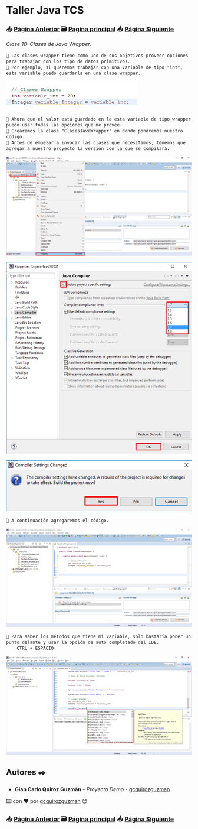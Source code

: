 # Taller Java TCS
### 📥 [Página Anterior](https://github.com/gcquirozguzman/java-tcs-202001/tree/TDDB100001) 🗃️ [Página principal](https://github.com/gcquirozguzman/java-tcs-202001) 📤 [Página Siguiente](https://github.com/gcquirozguzman/java-tcs-202001/tree/PR00100001)

_Clase 10: Clases de Java Wrapper._

```
📢 Las clases wrapper tiene como uno de sus objetivos proveer opciones para trabajar con los tipo de datos primitivos.
📢 Por ejemplo, si queremos trabajar con una variable de tipo "int", esta variable puedo guardarla en una clase wrapper.
```
![Error: imagen no ha sido cargada](https://github.com/gcquirozguzman/java-tcs-202001/blob/master/imagenes/CDJW100001_1.png)

```
📢 Ahora que el valor está guardado en la esta variable de tipo wrapper puedo usar todas las opciones que me provee.
📢 Crearemos la clase "ClasesJavaWrapper" en donde pondremos nuestro código.
📢 Antes de empezar a invocar las clases que necesitamos, tenemos que agregar a nuestro proyecto la versión con la que se compilará.
```

![Error: imagen no ha sido cargada](https://github.com/gcquirozguzman/java-tcs-202001/blob/master/imagenes/CDJW100001_3.png)

![Error: imagen no ha sido cargada](https://github.com/gcquirozguzman/java-tcs-202001/blob/master/imagenes/CDJW100001_4.png)

![Error: imagen no ha sido cargada](https://github.com/gcquirozguzman/java-tcs-202001/blob/master/imagenes/CDJW100001_5.png)

```
📢 A continuación agregaremos el código.
```

![Error: imagen no ha sido cargada](https://github.com/gcquirozguzman/java-tcs-202001/blob/master/imagenes/CDJW100001_6.png)

```
📢 Para saber los métodos que tiene mi variable, solo bastaría poner un punto delante y usar la opción de auto completado del IDE.
    CTRL + ESPACIO
```

![Error: imagen no ha sido cargada](https://github.com/gcquirozguzman/java-tcs-202001/blob/master/imagenes/CDJW100001_2.png)


## Autores ✒️

* **Gian Carlo Quiroz Guzmán** - *Proyecto Demo* - [gcquirozguzman](https://github.com/gcquirozguzman)

⌨️ con ❤️ por [gcquirozguzman](https://github.com/gcquirozguzman) 😊

### 📥 [Página Anterior](https://github.com/gcquirozguzman/java-tcs-202001/tree/TDDB100001) 🗃️ [Página principal](https://github.com/gcquirozguzman/java-tcs-202001) 📤 [Página Siguiente](https://github.com/gcquirozguzman/java-tcs-202001/tree/PR00100001)
